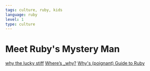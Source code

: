 ```yaml
---
tags: culture, ruby, kids
language: ruby
level: 1
type: culture
---
```


# Meet Ruby's Mystery Man

[why the lucky stiff](http://en.wikipedia.org/wiki/Why_the_lucky_stiff)
[Where’s _why?](http://www.slate.com/articles/technology/technology/2012/03/ruby_ruby_on_rails_and__why_the_disappearance_of_one_of_the_world_s_most_beloved_computer_programmers_.html)
[Why's (poignant) Guide to Ruby](http://mislav.uniqpath.com/poignant-guide/)